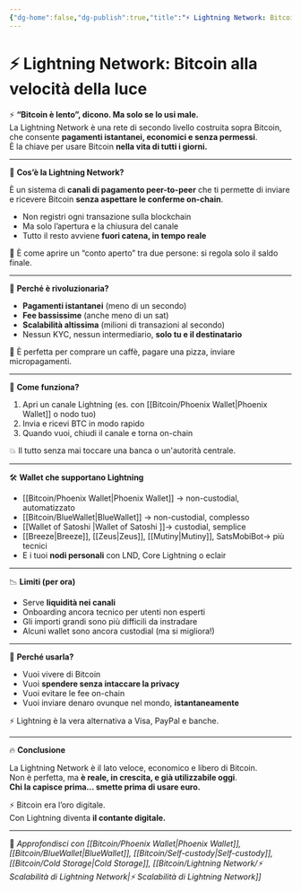 ```yaml
---
{"dg-home":false,"dg-publish":true,"title":"⚡ Lightning Network: Bitcoin alla velocità della luce","tags":["Bitcoin","Lightning","Scalabilità","Pagamenti","SelfCustody"],"date":"2025-07-09","permalink":"/bitcoin/lightning-network/","dgPassFrontmatter":true}
---
```



# ⚡ Lightning Network: Bitcoin alla velocità della luce

⚡ **“Bitcoin è lento”, dicono. Ma solo se lo usi male.**  
La Lightning Network è una rete di secondo livello costruita sopra Bitcoin, che consente **pagamenti istantanei, economici e senza permessi**.  
È la chiave per usare Bitcoin **nella vita di tutti i giorni.**

---

🚀 **Cos’è la Lightning Network?**

È un sistema di **canali di pagamento peer-to-peer** che ti permette di inviare e ricevere Bitcoin **senza aspettare le conferme on-chain**.

- Non registri ogni transazione sulla blockchain  
- Ma solo l’apertura e la chiusura del canale  
- Tutto il resto avviene **fuori catena, in tempo reale**

🎯 È come aprire un “conto aperto” tra due persone: si regola solo il saldo finale.

---

💸 **Perché è rivoluzionaria?**

- **Pagamenti istantanei** (meno di un secondo)  
- **Fee bassissime** (anche meno di un sat)  
- **Scalabilità altissima** (milioni di transazioni al secondo)  
- Nessun KYC, nessun intermediario, **solo tu e il destinatario**

📲 È perfetta per comprare un caffè, pagare una pizza, inviare micropagamenti.

---

🧠 **Come funziona?**

1. Apri un canale Lightning (es. con [[Bitcoin/Phoenix Wallet\|Phoenix Wallet]] o nodo tuo)  
2. Invia e ricevi BTC in modo rapido  
3. Quando vuoi, chiudi il canale e torna on-chain

💥 Il tutto senza mai toccare una banca o un'autorità centrale.

---

🛠️ **Wallet che supportano Lightning**

- [[Bitcoin/Phoenix Wallet\|Phoenix Wallet]] → non-custodial, automatizzato  
- [[Bitcoin/BlueWallet\|BlueWallet]] → non-custodial, complesso 
- [[Wallet of Satoshi \|Wallet of Satoshi ]]-> custodial, semplice
- [[Breeze\|Breeze]], [[Zeus\|Zeus]], [[Mutiny\|Mutiny]], SatsMobiBot→ più tecnici  
- E i tuoi **nodi personali** con LND, Core Lightning o eclair

---

📉 **Limiti (per ora)**

- Serve **liquidità nei canali**  
- Onboarding ancora tecnico per utenti non esperti  
- Gli importi grandi sono più difficili da instradare  
- Alcuni wallet sono ancora custodial (ma si migliora!)

---

🎯 **Perché usarla?**

- Vuoi vivere di Bitcoin  
- Vuoi **spendere senza intaccare la privacy**  
- Vuoi evitare le fee on-chain  
- Vuoi inviare denaro ovunque nel mondo, **istantaneamente**

⚡ Lightning è la vera alternativa a Visa, PayPal e banche.

---

🔥 **Conclusione**

La Lightning Network è il lato veloce, economico e libero di Bitcoin.  
Non è perfetta, ma **è reale, in crescita, e già utilizzabile oggi**.  
**Chi la capisce prima… smette prima di usare euro.**

⚡ Bitcoin era l’oro digitale.  
Con Lightning diventa **il contante digitale.**

---

🔗 _Approfondisci con [[Bitcoin/Phoenix Wallet\|Phoenix Wallet]], [[Bitcoin/BlueWallet\|BlueWallet]], [[Bitcoin/Self-custody\|Self-custody]], [[Bitcoin/Cold Storage\|Cold Storage]], [[Bitcoin/Lightning Network/⚡ Scalabilità di Lightning Network\|⚡ Scalabilità di Lightning Network]]_